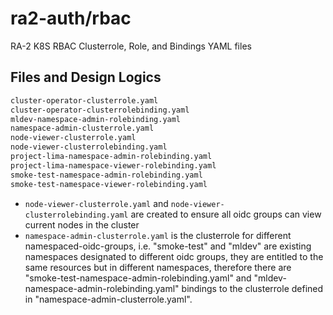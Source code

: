 # ra2-auth/rbac

RA-2 K8S RBAC Clusterrole, Role, and Bindings YAML files

## Files and Design Logics

```bash
cluster-operator-clusterrole.yaml
cluster-operator-clusterrolebinding.yaml
mldev-namespace-admin-rolebinding.yaml
namespace-admin-clusterrole.yaml
node-viewer-clusterrole.yaml
node-viewer-clusterrolebinding.yaml
project-lima-namespace-admin-rolebinding.yaml
project-lima-namespace-viewer-rolebinding.yaml
smoke-test-namespace-admin-rolebinding.yaml
smoke-test-namespace-viewer-rolebinding.yaml
```
* `node-viewer-clusterrole.yaml` and `node-viewer-clusterrolebinding.yaml` are created to ensure all oidc groups can view current nodes in the cluster
* `namespace-admin-clusterrole.yaml` is the clusterrole for different namespaced-oidc-groups, i.e. "smoke-test" and "mldev" are existing namespaces designated to different oidc groups, they are entitled to the same resources but in different namespaces, therefore there are "smoke-test-namespace-admin-rolebinding.yaml" and "mldev-namespace-admin-rolebinding.yaml" bindings to the clusterrole defined in "namespace-admin-clusterrole.yaml".
